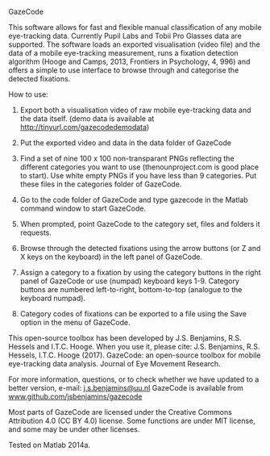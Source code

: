 GazeCode

This software allows for fast and flexible manual classification of any
mobile eye-tracking data. Currently Pupil Labs and Tobii Pro Glasses data 
are supported. The software loads an exported visualisation (video file) 
and the data of a mobile eye-tracking measurement, runs a fixation
detection algorithm (Hooge and  Camps, 2013, Frontiers in Psychology, 4,
996) and offers a simple to use interface to browse through and
categorise the detected fixations.

How to use:
1) Export both a visualisation video of raw mobile eye-tracking data and
the data itself. 
(demo data is available at http://tinyurl.com/gazecodedemodata)

2) Put the exported video and data in the data folder of GazeCode

3) Find a set of nine 100 x 100 non-transparant PNGs reflecting the
different categories you want to use (thenounproject.com is good place to
start). Use white empty PNGs if you have less than 9 categories. Put
these files in the categories folder of GazeCode.

4) Go to the code folder of GazeCode and type gazecode in the Matlab 
command window to start GazeCode.

5) When prompted, point GazeCode to the category set, files and folders it
requests.

6) Browse through the detected fixations using the arrow buttons (or Z
and X keys on the keyboard) in the left panel of GazeCode.

7) Assign a category to a fixation by using the category buttons in the
right panel of GazeCode or use (numpad) keyboard keys 1-9. Category
buttons are numbered left-to-right, bottom-to-top (analogue to the
keyboard numpad).

8) Category codes of fixations can be exported to a file using the Save
option in the menu of GazeCode.

This open-source toolbox has been developed by J.S. Benjamins, R.S.
Hessels and I.T.C. Hooge. When you use it, please cite:
J.S. Benjamins, R.S. Hessels, I.T.C. Hooge (2017). GazeCode: an
open-source toolbox for mobile eye-tracking data analysis. Journal of Eye
Movement Research.

For more information, questions, or to check whether we have updated to a
better version, e-mail: j.s.benjamins@uu.nl 
GazeCode is available from www.github.com/jsbenjamins/gazecode

Most parts of  GazeCode are licensed under the Creative Commons
Attribution 4.0 (CC BY 4.0) license. Some functions are under MIT
license, and some may be under other licenses.

Tested on Matlab 2014a.
